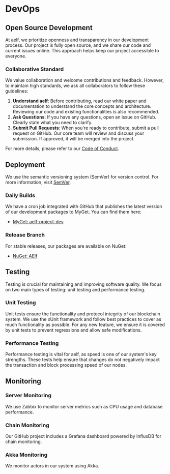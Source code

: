 
# DevOps

## Open Source Development

At aelf, we prioritize openness and transparency in our development process. Our project is fully open source, and we share our code and current issues online. This approach helps keep our project accessible to everyone.

### Collaborative Standard

We value collaboration and welcome contributions and feedback. However, to maintain high standards, we ask all collaborators to follow these guidelines:

1. **Understand aelf**: Before contributing, read our white paper and documentation to understand the core concepts and architecture. Reviewing our code and existing functionalities is also recommended.
2. **Ask Questions**: If you have any questions, open an issue on GitHub. Clearly state what you need to clarify.
3. **Submit Pull Requests**: When you're ready to contribute, submit a pull request on GitHub. Our core team will review and discuss your submission. If approved, it will be merged into the project.

For more details, please refer to our [Code of Conduct](https://github.com/AElfProject/AElf/blob/dev/CODE_OF_CONDUCT.md).

## Deployment

We use the semantic versioning system (SemVer) for version control. For more information, visit [SemVer](https://semver.org).

### Daily Builds

We have a cron job integrated with GitHub that publishes the latest version of our development packages to MyGet. You can find them here:
- [MyGet: aelf-project-dev](https://www.myget.org/gallery/aelf-project-dev)

### Release Branch

For stable releases, our packages are available on NuGet:
- [NuGet: AElf](https://www.nuget.org/profiles/AElf)

## Testing

Testing is crucial for maintaining and improving software quality. We focus on two main types of testing: unit testing and performance testing.

### Unit Testing

Unit tests ensure the functionality and protocol integrity of our blockchain system. We use the xUnit framework and follow best practices to cover as much functionality as possible. For any new feature, we ensure it is covered by unit tests to prevent regressions and allow safe modifications.

### Performance Testing

Performance testing is vital for aelf, as speed is one of our system's key strengths. These tests help ensure that changes do not negatively impact the transaction and block processing speed of our nodes.

## Monitoring

### Server Monitoring

We use Zabbix to monitor server metrics such as CPU usage and database performance.

### Chain Monitoring

Our GitHub project includes a Grafana dashboard powered by InfluxDB for chain monitoring.

### Akka Monitoring

We monitor actors in our system using Akka.